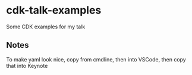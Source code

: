 # cdk-talk-examples
Some CDK examples for my talk

## Notes

To make yaml look nice, copy from cmdline,
then into VSCode, then copy that into Keynote
